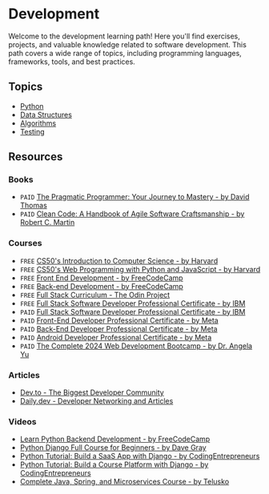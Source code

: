# Development

Welcome to the development learning path! Here you'll find exercises, projects, and valuable knowledge related to software development. This path covers a wide range of topics, including programming languages, frameworks, tools, and best practices.

## Topics

- [Python](./1-python/README.md)
- [Data Structures](./2-data-structures/README.md)
- [Algorithms](./3-algorithms/README.md)
- [Testing](./4-testing/README.md)

## Resources

### Books

- `PAID` [The Pragmatic Programmer: Your Journey to Mastery - by David Thomas](https://www.amazon.com/dp/0135957052/)
- `PAID` [Clean Code: A Handbook of Agile Software Craftsmanship - by Robert C. Martin](https://www.amazon.com/dp/0132350882/)

### Courses

- `FREE` [CS50's Introduction to Computer Science - by Harvard](https://www.edx.org/learn/computer-science/harvard-university-cs50-s-introduction-to-computer-science)
- `FREE` [CS50's Web Programming with Python and JavaScript - by Harvard](https://www.edx.org/learn/web-development/harvard-university-cs50-s-web-programming-with-python-and-javascript)
- `FREE` [Front End Development - by FreeCodeCamp](https://www.freecodecamp.org/learn/front-end-development-libraries/)
- `FREE` [Back-end Development - by FreeCodeCamp](https://www.freecodecamp.org/learn/back-end-development-and-apis/)
- `FREE` [Full Stack Curriculum - The Odin Project](https://www.theodinproject.com/)
- `FREE` [Full Stack Software Developer Professional Certificate - by IBM](https://www.edx.org/certificates/professional-certificate/ibm-full-stack-developer)
- `PAID` [Full Stack Software Developer Professional Certificate - by IBM](https://www.coursera.org/professional-certificates/ibm-full-stack-cloud-developer)
- `PAID` [Front-End Developer Professional Certificate - by Meta](https://www.coursera.org/professional-certificates/meta-front-end-developer)
- `PAID` [Back-End Developer Professional Certificate - by Meta](https://www.coursera.org/professional-certificates/ibm-backend-development)
- `PAID` [Android Developer Professional Certificate - by Meta](https://www.coursera.org/professional-certificates/meta-android-developer)
- `PAID` [The Complete 2024 Web Development Bootcamp - by Dr. Angela Yu](https://www.udemy.com/course/the-complete-web-development-bootcamp/)

### Articles

- [Dev.to - The Biggest Developer Community](https://dev.to/)
- [Daily.dev - Developer Networking and Articles](https://daily.dev/)

### Videos

- [Learn Python Backend Development - by FreeCodeCamp](https://youtu.be/ftKiHCDVwfA)
- [Python Django Full Course for Beginners - by Dave Gray](https://youtu.be/Rp5vd34d-z4)
- [Python Tutorial: Build a SaaS App with Django - by CodingEntrepreneurs](https://youtu.be/WbNNESIxJnY)
- [Python Tutorial: Build a Course Platform with Django - by CodingEntrepreneurs](https://youtu.be/I_IchaIdmnA)
- [Complete Java, Spring, and Microservices Course - by Telusko](https://youtu.be/4XTsAAHW_Tc)
